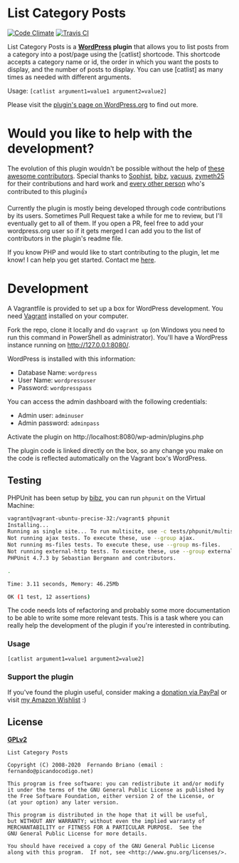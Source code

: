 # List Category Posts
[![Code Climate](https://codeclimate.com/github/picandocodigo/List-Category-Posts.png)](https://codeclimate.com/github/picandocodigo/List-Category-Posts)
[![Travis CI](https://travis-ci.org/picandocodigo/List-Category-Posts.svg)](https://travis-ci.org/picandocodigo/List-Category-Posts)

List Category Posts is a **[WordPress](http://wordpress.org) plugin** that allows you to list posts from a category into a post/page using the [catlist] shortcode. This shortcode accepts a category name or id, the order in which you want the posts to display, and the number of posts to display. You can use [catlist] as many times as needed with different arguments.

Usage:
`[catlist argument1=value1 argument2=value2]`

Please visit the [plugin's page on WordPress.org](http://wordpress.org/extend/plugins/list-category-posts/) to find out more.

# Would you like to help with the development?

The evolution of this plugin wouldn't be possible without the help of [these awesome contributors](https://github.com/picandocodigo/List-Category-Posts/graphs/contributors). Special thanks to [Sophist](https://github.com/Sophist-UK), [bibz](https://github.com/bibz), [vacuus](https://github.com/vacuus), [zymeth25](https://github.com/zymeth25) for their contributions and hard work and [every other person](https://github.com/picandocodigo/List-Category-Posts/graphs/contributors) who's contributed to this plugin:+1:

Currently the plugin is mostly being developed through code contributions by its users. Sometimes Pull Request take a while for me to review, but I'll eventually get to all of them. If you open a PR, feel free to add your wordpress.org user so if it gets merged I can add you to the list of contributors in the plugin's readme file.

If you know PHP and would like to start contributing to the plugin, let me know! I can help you get started. Contact me [here](http://picandocodigo.net/about/contacto/).

# Development

A Vagrantfile is provided to set up a box for WordPress development. You need [Vagrant](http://www.vagrantup.com/) installed on your computer.

Fork the repo, clone it locally and do `vagrant up` (on Windows you need to run this command in PowerShell as administrator).
You'll have a WordPress instance running on http://127.0.0.1:8080/.

WordPress is installed with this information:

 * Database Name: `wordpress`
 * User Name: `wordpressuser`
 * Password: `wordpresspass`

You can access the admin dashboard with the following credentials:

 * Admin user: `adminuser`
 * Admin password: `adminpass`

Activate the plugin on
http://localhost:8080/wp-admin/plugins.php

The plugin code is linked directly on the box, so any change you make on the code is reflected automatically on the Vagrant box's WordPress.

## Testing

PHPUnit has been setup by [bibz](https://github.com/bibz), you can run `phpunit` on the Virtual Machine:

```bash
vagrant@vagrant-ubuntu-precise-32:/vagrant$ phpunit
Installing...
Running as single site... To run multisite, use -c tests/phpunit/multisite.xml
Not running ajax tests. To execute these, use --group ajax.
Not running ms-files tests. To execute these, use --group ms-files.
Not running external-http tests. To execute these, use --group external-http.
PHPUnit 4.7.3 by Sebastian Bergmann and contributors.

.

Time: 3.11 seconds, Memory: 46.25Mb

OK (1 test, 12 assertions)
```

The code needs lots of refactoring and probably some more documentation to be able to write some more relevant tests. This is a task where you can really help the development of the plugin if you're interested in contributing.

### Usage

`[catlist argument1=value1 argument2=value2]`

### Support the plugin

If you've found the plugin useful, consider making a [donation via PayPal](http://picandocodigo.net/programacion/wordpress/list-category-posts-wordpress-plugin-english/#support "Donate via PayPal") or visit [my Amazon Wishlist](https://www.amazon.co.uk/hz/wishlist/ls/21UGAJCP8YEKU?ref_=wl_share) :)

## License
__[GPLv2](http://www.gnu.org/licenses/gpl-2.0.html)__

```
List Category Posts

Copyright (C) 2008-2020  Fernando Briano (email : fernando@picandocodigo.net)

This program is free software: you can redistribute it and/or modify
it under the terms of the GNU General Public License as published by
the Free Software Foundation, either version 2 of the License, or
(at your option) any later version.

This program is distributed in the hope that it will be useful,
but WITHOUT ANY WARRANTY; without even the implied warranty of
MERCHANTABILITY or FITNESS FOR A PARTICULAR PURPOSE.  See the
GNU General Public License for more details.

You should have received a copy of the GNU General Public License
along with this program.  If not, see <http://www.gnu.org/licenses/>.
```
